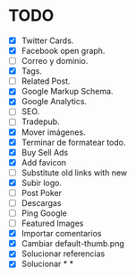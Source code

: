 # TODO
- [x] Twitter Cards.
- [x] Facebook open graph.
- [ ] Correo y dominio.
- [x] Tags.
- [ ] Related Post.
- [x] Google Markup Schema.
- [x] Google Analytics.
- [ ] SEO.
- [ ] Tradepub.
- [x] Mover imágenes.
- [x] Terminar de formatear todo.
- [x] Buy Sell Ads
- [x] Add favicon
- [ ] Substitute old links with new
- [x] Subir logo.
- [ ] Post Poker
- [ ] Descargas
- [ ] Ping Google
- [ ] Featured Images
- [x] Importar comentarios
- [x] Cambiar default-thumb.png
- [x] Solucionar referencias
- [x] Solucionar * *
